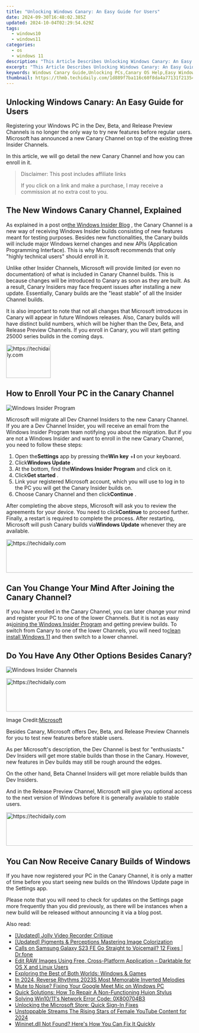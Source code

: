 ```yaml
---
title: "Unlocking Windows Canary: An Easy Guide for Users"
date: 2024-09-30T16:48:02.385Z
updated: 2024-10-04T02:29:54.629Z
tags:
  - windows10
  - windows11
categories:
  - os
  - windows 11
description: "This Article Describes Unlocking Windows Canary: An Easy Guide for Users"
excerpt: "This Article Describes Unlocking Windows Canary: An Easy Guide for Users"
keywords: Windows Canary Guide,Unlocking PCs,Canary OS Help,Easy Windows Setup,User-Friendly WinOS,Windows 10 Ease,Accessing Canary
thumbnail: https://thmb.techidaily.com/1d889f7ba116c60f8da4a77131f21354069b9feb0f07282f1ae108dd24c44c29.jpg
---
```


## Unlocking Windows Canary: An Easy Guide for Users

 Registering your Windows PC in the Dev, Beta, and Release Preview Channels is no longer the only way to try new features before regular users. Microsoft has announced a new Canary Channel on top of the existing three Insider Channels.

 In this article, we will go detail the new Canary Channel and how you can enroll in it.

>  Disclaimer: This post includes affiliate links
>
>  If you click on a link and make a purchase, I may receive a commission at no extra cost to you.
>

## The New Windows Canary Channel, Explained

 As explained in a post on[the Windows Insider Blog](https://blogs.windows.com/windows-insider/2023/03/06/whats-coming-for-the-windows-insider-program-in-2023/) , the Canary Channel is a new way of receiving Windows Insider builds consisting of new features meant for testing purposes. Besides new functionalities, the Canary builds will include major Windows kernel changes and new APIs (Application Programming Interface). This is why Microsoft recommends that only "highly technical users" should enroll in it.

 Unlike other Insider Channels, Microsoft will provide limited (or even no documentation) of what is included in Canary Channel builds. This is because changes will be introduced to Canary as soon as they are built. As a result, Canary Insiders may face frequent issues after installing a new update. Essentially, Canary builds are the "least stable" of all the Insider Channel builds.

 It is also important to note that not all changes that Microsoft introduces in Canary will appear in future Windows releases. Also, Canary builds will have distinct build numbers, which will be higher than the Dev, Beta, and Release Preview Channels. If you enroll in Canary, you will start getting 25000 series builds in the coming days.

<!-- affiliate ads begin -->
<a href="https://aligracehair.sjv.io/c/5597632/2135363/19272" target="_top" id="2135363">
  <img src="//a.impactradius-go.com/display-ad/19272-2135363" border="0" alt="https://techidaily.com" width="120" height="90"/>
</a>
<img height="0" width="0" src="https://aligracehair.sjv.io/i/5597632/2135363/19272" style="position:absolute;visibility:hidden;" border="0" />
<!-- affiliate ads end -->

## How to Enroll Your PC in the Canary Channel

![Windows Insider Program](https://static1.makeuseofimages.com/wordpress/wp-content/uploads/2023/03/windows-insider-program-edit.jpg)

 Microsoft will migrate all Dev Channel Insiders to the new Canary Channel. If you are a Dev Channel Insider, you will receive an email from the Windows Insider Program team notifying you about the migration. But if you are not a Windows Insider and want to enroll in the new Canary Channel, you need to follow these steps:

1. Open the**Settings** app by pressing the**Win key** +**I** on your keyboard.
2. Click**Windows Update** .
3. At the bottom, find the**Windows Insider Program** and click on it.
4. Click**Get started** .
5. Link your registered Microsoft account, which you will use to log in to the PC you will get the Canary Insider builds on.
6. Choose Canary Channel and then click**Continue** .

 After completing the above steps, Microsoft will ask you to review the agreements for your device. You need to click**Continue** to proceed further. Finally, a restart is required to complete the process. After restarting, Microsoft will push Canary builds via**Windows Update** whenever they are available.

<!-- affiliate ads begin -->
<a href="https://appsumo.8odi.net/c/5597632/1062447/7443" target="_top" id="1062447">
  <img src="//a.impactradius-go.com/display-ad/7443-1062447" border="0" alt="https://techidaily.com" width="600" height="90"/>
</a>
<img height="0" width="0" src="https://appsumo.8odi.net/i/5597632/1062447/7443" style="position:absolute;visibility:hidden;" border="0" />
<!-- affiliate ads end -->

## Can You Change Your Mind After Joining the Canary Channel?

 If you have enrolled in the Canary Channel, you can later change your mind and register your PC to one of the lower Channels. But it is not as easy as[joining the Windows Insider Program](https://www.makeuseof.com/windows-11-beta-how-to-download/) and getting preview builds. To switch from Canary to one of the lower Channels, you will need to[clean install Windows 11](https://www.makeuseof.com/how-to-clean-install-windows-11/) and then switch to a lower channel.

## Do You Have Any Other Options Besides Canary?

![Windows Insider Channels](https://static1.makeuseofimages.com/wordpress/wp-content/uploads/2023/03/windows-insider-channels.jpg)

<!-- affiliate ads begin -->
<a href="https://appsumo.8odi.net/c/5597632/2144276/7443" target="_top" id="2144276">
  <img src="//a.impactradius-go.com/display-ad/7443-2144276" border="0" alt="https://techidaily.com" width="728" height="90"/>
</a>
<img height="0" width="0" src="https://appsumo.8odi.net/i/5597632/2144276/7443" style="position:absolute;visibility:hidden;" border="0" />
<!-- affiliate ads end -->

 Image Credit:[Microsoft](https://blogs.windows.com/windows-insider/2023/03/06/whats-coming-for-the-windows-insider-program-in-2023/)

 Besides Canary, Microsoft offers Dev, Beta, and Release Preview Channels for you to test new features before stable users.

 As per Microsoft's description, the Dev Channel is best for "enthusiasts." Dev Insiders will get more stable builds than those in the Canary. However, new features in Dev builds may still be rough around the edges.

 On the other hand, Beta Channel Insiders will get more reliable builds than Dev Insiders.

 And in the Release Preview Channel, Microsoft will give you optional access to the next version of Windows before it is generally available to stable users.

<!-- affiliate ads begin -->
<a href="https://appsumo.8odi.net/c/5597632/2123729/7443" target="_top" id="2123729">
  <img src="//a.impactradius-go.com/display-ad/7443-2123729" border="0" alt="https://techidaily.com" width="600" height="90"/>
</a>
<img height="0" width="0" src="https://appsumo.8odi.net/i/5597632/2123729/7443" style="position:absolute;visibility:hidden;" border="0" />
<!-- affiliate ads end -->

## You Can Now Receive Canary Builds of Windows

 If you have now registered your PC in the Canary Channel, it is only a matter of time before you start seeing new builds on the Windows Update page in the Settings app.

 Please note that you will need to check for updates on the Settings page more frequently than you did previously, as there will be instances when a new build will be released without announcing it via a blog post.

<ins class="adsbygoogle"
     style="display:block"
     data-ad-format="autorelaxed"
     data-ad-client="ca-pub-7571918770474297"
     data-ad-slot="1223367746"></ins>

<ins class="adsbygoogle"
     style="display:block"
     data-ad-client="ca-pub-7571918770474297"
     data-ad-slot="8358498916"
     data-ad-format="auto"
     data-full-width-responsive="true"></ins>

<span class="atpl-alsoreadstyle">Also read:</span>
<div><ul>
<li><a href="https://extra-guidance.techidaily.com/updated-jolly-video-recorder-critique/"><u>[Updated] Jolly Video Recorder Critique</u></a></li>
<li><a href="https://extra-skills.techidaily.com/updated-pigments-and-perceptions-mastering-image-colorization/"><u>[Updated] Pigments & Perceptions Mastering Image Colorization</u></a></li>
<li><a href="https://howto.techidaily.com/calls-on-samsung-galaxy-s23-fe-go-straight-to-voicemail-12-fixes-drfone-by-drfone-fix-android-problems-fix-android-problems/"><u>Calls on Samsung Galaxy S23 FE Go Straight to Voicemail? 12 Fixes | Dr.fone</u></a></li>
<li><a href="https://buynow-marvelous.techidaily.com/edit-raw-images-using-free-cross-platform-application-darktable-for-os-x-and-linux-users/"><u>Edit RAW Images Using Free, Cross-Platform Application – Darktable for OS X and Linux Users</u></a></li>
<li><a href="https://win11.techidaily.com/exploring-the-best-of-both-worlds-windows-and-games/"><u>Exploring the Best of Both Worlds: Windows & Games</u></a></li>
<li><a href="https://audio-shaping.techidaily.com/in-2024-reverse-rhythms-2023s-most-memorable-inverted-melodies/"><u>In 2024, Reverse Rhythms 2023S Most Memorable Inverted Melodies</u></a></li>
<li><a href="https://win11.techidaily.com/mute-to-noise-fixing-your-google-meet-mic-on-windows-pc/"><u>Mute to Noise? Fixing Your Google Meet Mic on Windows PC</u></a></li>
<li><a href="https://win-howtos.techidaily.com/quick-solutions-how-to-repair-a-non-functioning-huion-stylus/"><u>Quick Solutions: How To Repair A Non-Functioning Huion Stylus</u></a></li>
<li><a href="https://win11.techidaily.com/solving-win1011s-network-error-code-0x800704b3/"><u>Solving Win10/11's Network Error Code: 0X800704B3</u></a></li>
<li><a href="https://win11.techidaily.com/unlocking-the-microsoft-store-quick-sign-in-fixes/"><u>Unlocking the Microsoft Store: Quick Sign-In Fixes</u></a></li>
<li><a href="https://youtube-sure.techidaily.com/ppable-streams-the-rising-stars-of-female-youtube-content-for-2024/"><u>Unstoppable Streams The Rising Stars of Female YouTube Content for 2024</u></a></li>
<li><a href="https://techtrends.techidaily.com/wininetdll-not-found-heres-how-you-can-fix-it-quickly/"><u>Wininet.dll Not Found? Here's How You Can Fix It Quickly</u></a></li>
</ul></div>

